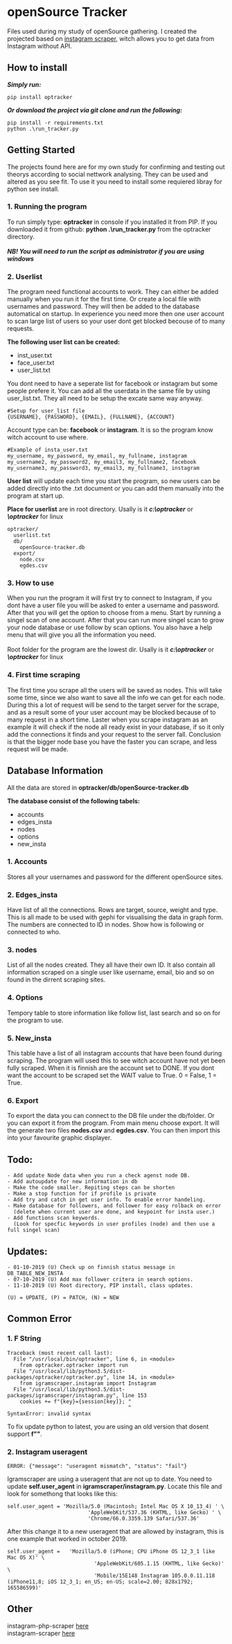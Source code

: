 # openSource Tracker
Files used during my study of openSource gathering. I created the projected based on [instagram scraper](https://github.com/realsirjoe/instagram-scraper), witch allows you to get data from Instagram without API.

## How to install
***Simply run:***
```
pip install optracker
```

***Or download the project via git clone and run the following:***
```
pip install -r requirements.txt
python .\run_tracker.py
```

## Getting Started
The projects found here are for my own study for confirming and testing out theorys according to social nettwork analysing. They can be used and altered as you see fit. To use it you need to install some requiered libray for python see install.

### 1. Running the program
To run simply type: **optracker** in console if you installed it from PIP. If you downloaded it from github: **python .\run_tracker.py** from the optracker directory.<br />
<br />
***NB! You will need to run the script as administrator if you are using windows***

### 2. Userlist
The program need functional accounts to work. They can either be added manually when you run it for the first time. Or create a local file with usernames and password. They will then be added to the database automatical on startup. In experience you need more then one user account to scan large list of users so your user dont get blocked becouse of to many requests.

**The following user list can be created:**
- inst_user.txt
- face_user.txt
- user_list.txt

You dont need to have a seperate list for facebook or instagram but some people prefere it. You can add all the userdata in the same file by using user_list.txt. They all need to be setup the excate same way anyway.

```
#Setup for user_list file
{USERNAME}, {PASSWORD}, {EMAIL}, {FULLNAME}, {ACCOUNT}
```
Account type can be: **facebook** or **instagram**. It is so the program know witch account to use where.

```
#Example of insta_user.txt
my_username, my_password, my_email, my_fullname, instagram
my_username2, my_password2, my_email3, my_fullname2, facebook
my_username3, my_password3, my_email3, my_fullname3, instagram
```

**User list** will update each time you start the program, so new users can be added directly into the .txt document or you can add them manually into the program at start up.

**Place for userlist** are in root directory. Usally is it ***c:\optracker*** or ***\optracker*** for linux
```
optracker/
  userlist.txt
  db/
    openSource-tracker.db
  export/
    node.csv
    egdes.csv
```


### 3. How to use
When you run the program it will first try to connect to Instagram, if you dont have a user file you will be asked to enter a username and password. After that you will get the option to choose from a menu. Start by running a singel scan of one account. After that you can run more singel scan to grow your node database or use follow by scan options. You also have a help menu that will give you all the information you need.<br />
<br />
Root folder for the program are the lowest dir. Usally is it ***c:\optracker*** or ***\optracker*** for linux

### 4. First time scraping
The first time you scrape all the users will be saved as nodes. This will take some time, since we also want to save all the info we can get for each node. During this a lot of request will be send to the target server for the scrape, and as a result some of your user account may be blocked because of to many request in a short time. Laster when you scrape instagram as an example it will check if the node all ready exist in your database, if so it only add the connections it finds and your request to the server fall. Conclusion is that the bigger node base you have the faster you can scrape, and less request will be made.

## Database Information
All the data are stored in **optracker/db/openSource-tracker.db**

**The database consist of the following tabels:**
- accounts
- edges_insta
- nodes
- options
- new_insta

### 1. Accounts
Stores all your usernames and password for the different openSource sites.

### 2. Edges_insta
Have list of all the connections. Rows are target, source, weight and type. This is all made to be used with gephi for visualising the data in graph form. The numbers are connected to ID in nodes. Show how is following or connected to who.

### 3. nodes
List of all the nodes created. They all have their own ID. It also contain all information scraped on a single user like username, email, bio and so on found in the dirrent scraping sites.

### 4. Options
Tempory table to store information like follow list, last search and so on for the program to use.

### 5. New_insta
This table have a list of all instagram accounts that have been found during scraping. The program will used this to see witch account have not yet been fully scraped. When it is finnish are the account set to DONE. If you dont want the account to be scraped set the WAIT value to True. 0 = False, 1 = True.

### 6. Export
To export the data you can connect to the DB file under the db/folder. Or you can export it from the program. From main menu choose export. It will the generate two files **nodes.csv** and **egdes.csv**. You can then import this into your favourite graphic displayer.


## Todo:
```
- Add update Node data when you run a check agenst node DB.
- Add autoupdate for new information in db
- Make the code smaller. Repiting steps can be shorten
- Make a stop function for if profile is private
- Add try and catch in get user info. To enable error handeling.
- Make database for followers, and follower for easy rolback on error
  (delete when current user are done, and keypoint for insta user.)
- Add functions scan keywords.
  (Look for specfic keywords in user profiles (node) and then use a full singel scan)
```

## Updates:
```
- 01-10-2019 (U) Check up on finnish status message in DB_TABLE_NEW_INSTA
- 07-10-2019 (U) Add max follower critera in search options.
- 11-10-2019 (U) Root directory, PIP install, class updates.

(U) = UPDATE, (P) = PATCH, (N) = NEW
```

## Common Error

### 1. F String
```
Traceback (most recent call last):
  File "/usr/local/bin/optracker", line 6, in <module>
    from optracker.optracker import run
  File "/usr/local/lib/python3.5/dist-packages/optracker/optracker.py", line 14, in <module>
    from igramscraper.instagram import Instagram
  File "/usr/local/lib/python3.5/dist-packages/igramscraper/instagram.py", line 153
    cookies += f"{key}={session[key]}; "
                                       ^
SyntaxError: invalid syntax
```
To fix update python to latest, you are using an old version that dosent support **f""**.

### 2. Instagram useragent
```
ERROR: {"message": "useragent mismatch", "status": "fail"}
```
Igramscraper are using a useragent that are not up to date. You need to update **self.user_agent** in **igramscraper/instagram.py**. Locate this file and look for somethong that looks like this:
```
self.user_agent = 'Mozilla/5.0 (Macintosh; Intel Mac OS X 10_13_4) ' \
                          'AppleWebKit/537.36 (KHTML, like Gecko) ' \
                          'Chrome/66.0.3359.139 Safari/537.36'
```
After this change it to a new useragent that are allowed by instagram, this is one example that worked in october 2019.
```
self.user_agent =   'Mozilla/5.0 (iPhone; CPU iPhone OS 12_3_1 like Mac OS X)' \
                            'AppleWebKit/605.1.15 (KHTML, like Gecko)' \
                            'Mobile/15E148 Instagram 105.0.0.11.118 (iPhone11,8; iOS 12_3_1; en_US; en-US; scale=2.00; 828x1792; 165586599)'
```

## Other
instagram-php-scraper [here](https://github.com/postaddictme/instagram-php-scraper/)<br />
instagram-scraper [here](https://github.com/realsirjoe/instagram-scraper)
